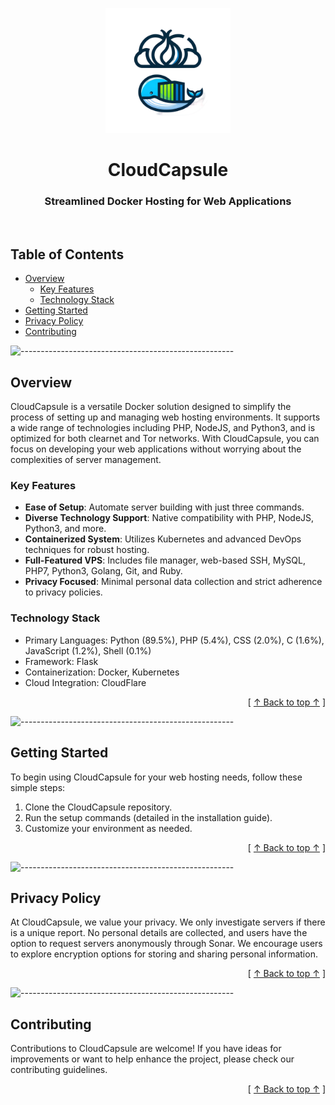 <p align="center"> 
  <img src="logo.png" alt="CloudCapsule Logo" width="200px" height="200px">
</p>
<h1 align="center"> 
    CloudCapsule 
</h1>
<h3 align="center"> 
    Streamlined Docker Hosting for Web Applications 
</h3>

</br>

## Table of Contents [](#table-of-contents)

- [Overview](#overview)
  - [Key Features](#key-features)
  - [Technology Stack](#technology-stack)
- [Getting Started](#getting-started)
- [Privacy Policy](#privacy-policy)
- [Contributing](#contributing)

![-----------------------------------------------------](https://raw.githubusercontent.com/andreasbm/readme/master/assets/lines/rainbow.png)

## Overview [](#overview)

CloudCapsule is a versatile Docker solution designed to simplify the process of setting up and managing web hosting environments. It supports a wide range of technologies including PHP, NodeJS, and Python3, and is optimized for both clearnet and Tor networks. With CloudCapsule, you can focus on developing your web applications without worrying about the complexities of server management.

### Key Features [](#key-features)

- **Ease of Setup**: Automate server building with just three commands.
- **Diverse Technology Support**: Native compatibility with PHP, NodeJS, Python3, and more.
- **Containerized System**: Utilizes Kubernetes and advanced DevOps techniques for robust hosting.
- **Full-Featured VPS**: Includes file manager, web-based SSH, MySQL, PHP7, Python3, Golang, Git, and Ruby.
- **Privacy Focused**: Minimal personal data collection and strict adherence to privacy policies.

### Technology Stack [](#technology-stack)

- Primary Languages: Python (89.5%), PHP (5.4%), CSS (2.0%), C (1.6%), JavaScript (1.2%), Shell (0.1%)
- Framework: Flask
- Containerization: Docker, Kubernetes
- Cloud Integration: CloudFlare

<div align="right">[ <a href="#table-of-contents">↑ Back to top ↑</a> ]</div>

![-----------------------------------------------------](https://raw.githubusercontent.com/andreasbm/readme/master/assets/lines/rainbow.png)

## Getting Started [](#getting-started)

To begin using CloudCapsule for your web hosting needs, follow these simple steps:

1. Clone the CloudCapsule repository.
2. Run the setup commands (detailed in the installation guide).
3. Customize your environment as needed.

<div align="right">[ <a href="#table-of-contents">↑ Back to top ↑</a> ]</div>

![-----------------------------------------------------](https://raw.githubusercontent.com/andreasbm/readme/master/assets/lines/rainbow.png)

## Privacy Policy [](#privacy-policy)

At CloudCapsule, we value your privacy. We only investigate servers if there is a unique report. No personal details are collected, and users have the option to request servers anonymously through Sonar. We encourage users to explore encryption options for storing and sharing personal information.

<div align="right">[ <a href="#table-of-contents">↑ Back to top ↑</a> ]</div>

![-----------------------------------------------------](https://raw.githubusercontent.com/andreasbm/readme/master/assets/lines/rainbow.png)

## Contributing [](#contributing)

Contributions to CloudCapsule are welcome! If you have ideas for improvements or want to help enhance the project, please check our contributing guidelines.

<div align="right">[ <a href="#table-of-contents">↑ Back to top ↑</a> ]</div>
